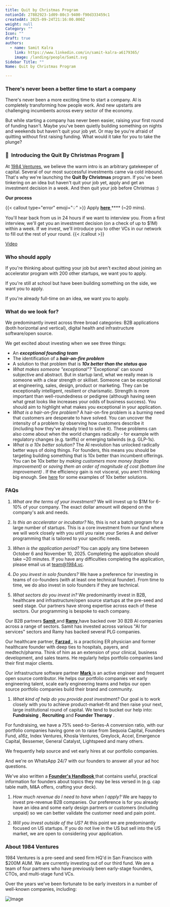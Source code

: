 ```yaml
---
title: Quit by Christmas Program
notionId: 27882923-1d09-80c3-9400-f90d333459c1
createdAt: 2025-09-24T21:16:00.000Z
weight: null
Category: ""
Icon: ""
draft: true
authors:
  - name: Samit Kalra
    link: https://www.linkedin.com/in/samit-kalra-a6179365/
    image: /landing/people/Samit.svg
Sidebar Title: ""
Name: Quit by Christmas Program

---
```




### There's never been a better time to start a company


There's never been a more exciting time to start a company. AI is completely transforming how people work. And new upstarts are challenging incumbents across every sector of the economy.

But while starting a company has never been easier, raising your first round of funding hasn't. Maybe you've been quietly building something on nights and weekends but haven't quit your job yet. Or may be you're afraid of quitting without first raising funding. What would it take for you to take the plunge?

### 🎄  **Introducing the**  **Quit By Christmas**  **Program** 🎄


At [1984 Ventures](/), we believe the warm intro is an arbitrary gatekeeper of capital. Several of our most successful investments came via cold inbound. That's why we're launching the  **Quit By Christmas**  program. If you've been tinkering on an idea but haven't quit your job yet, apply and get an investment decision in a week. And then quit your job before Christmas :) 

 **Our process** 

{{< callout type="error" emoji="💡" >}}
Apply [ **here** ](https://apply.1984.vc/) **** (~20 mins). 

You'll hear back from us in 24 hours if we want to interview you. From a first interview, we'll get you an investment decision (on a check of up to $1M) within a week. If we invest, we'll introduce you to other VCs in our network to fill out the rest of your round. 
{{< /callout >}}


[Video](https://www.loom.com/share/e5030cfed89640988c8f9b947cc1e4d3?sid=6956d63a-e306-42bd-bd22-7d60466938bb)


###  **Who should apply** 


If you're thinking about quitting your job but aren't excited about joining an accelerator program with 200 other startups, we want you to apply.

If you're still at school but have been building something on the side, we want you to apply.

If you're already full-time on an idea, we want you to apply.

###  **What do we look for?** 


We predominantly invest across three broad categories: B2B applications (both horizontal and vertical), digital health and infrastructure software/open source. 

We get excited about investing when we see three things:

- An  ***exceptional founding team*** 
- The identification of a  ***hair-on-fire problem*** 
- A solution to that problem that is  ***10x better than the status quo*** 
-  *What makes someone "exceptional"?* 'Exceptional' can sound subjective and abstract. But in startup land, what we really mean is someone with a clear strength or skillset. Someone can be exceptional at engineering, sales, design, product or marketing. They can be exceptionally intelligent, resilient or charismatic. Strength is more important than well-roundedness or pedigree (although having seen what great looks like increases your odds of business success). You should aim to highlight what makes you exceptional in your application.
-  *What is a hair-on-fire problem?* A hair-on-fire problem is a burning need that customers are desperate to have solved. You can uncover the intensity of a problem by observing how customers describe it (including how they've already tried to solve it). These problems can also come about when the world changes radically - for example with regulatory changes (e.g. tariffs) or emerging tailwinds (e.g. GLP-1s). 
-  *What is a 10x better solution?* The AI revolution has unlocked radically better ways of doing things. For founders, this means you should be targeting building something that is 10x better than incumbent offerings. You can be 10x better by  *making customers more money (topline improvement)*  or  *saving them an order of magnitude of cost (bottom line improvement)* . If the efficiency gain is not visceral, you aren't thinking big enough. See [here](https://samit-kalra.com/blog/how-to-find-a-good-startup-idea) for some examples of 10x better solutions.
###  **FAQs** 


1.  *What are the terms of your investment?* We will invest up to $1M for 6-10% of your company. The exact dollar amount will depend on the company's ask and needs.

1.  *Is this an accelerator or incubator?* No, this is not a batch program for a large number of startups. This is a core investment from our fund where we will work closely with you until you raise your Series A and deliver programming that is tailored to your specific needs.

1.  *When is the application period?* You can apply any time between October 6 and November 10, 2025. Completing the application should take ~20 minutes. If you have any difficulties completing the application, please email us at team@1984.vc. 

1.  *Do you invest in solo founders?* We have a preference for investing in teams of co-founders (with at least one technical founder). From time to time, we do also invest in solo founders if they are technical.

1.  *What sectors do you invest in?* We predominantly invest in B2B, healthcare and infrastructure/open source startups at the pre-seed and seed stage. Our partners have strong expertise across each of these sectors. Our programming is bespoke to each company.

Our B2B partners [ **Samit** ](https://www.linkedin.com/in/samit-kalra-a6179365/) and [ **Ramy** ](https://www.linkedin.com/in/ramyadeeb/) have backed over 30 B2B AI companies across a range of sectors. Samit has invested across various "AI for services" sectors and Ramy has backed several PLG companies.

Our healthcare partner, [ **Farzad** ](https://www.linkedin.com/in/farzadsoleimani/), is a practicing ER physician and former healthcare founder with deep ties to hospitals, payers, and medtech/pharma. Think of him as an extension of your clinical, business development, and sales teams. He regularly helps portfolio companies land their first major clients.

Our infrastructure software partner [ **Mark** ](https://mdp.github.io/) is an active engineer and frequent open source contributor. He helps our portfolio companies vet early engineering talent, scale early engineering teams and helps our open source portfolio companies build their brand and community. 

1.  *What kind of help do you provide post investment?* Our goal is to work closely with you to achieve product-market-fit and then raise your next, large institutional round of capital. We tend to bucket our help into:  **Fundraising** ,  **Recruiting**  and  **Founder Therapy** .

For fundraising, we have a 75% seed-to-Series-A conversion ratio, with our portfolio companies having gone on to raise from Sequoia Capital, Founders Fund, a16z, Index Ventures, Khosla Ventures, Greylock, Accel, Emergence Capital, Bessemer, General Catalyst, Lightspeed and many others.

We frequently help source and vet early hires at our portfolio companies.

And we're on WhatsApp 24/7 with our founders to answer all your ad hoc questions.

We've also written a [ **Founder's Handbook** ](/docs/founders-handbook/) that contains useful, practical information for founders about topics they may be less versed in (e.g. cap table math, M&A offers, crafting your deck).

1.  *How much revenue do I need to have when I apply?* We are happy to invest pre-revenue B2B companies. Our preference is for you already have an idea and some early design partners or customers (including unpaid) so we can better validate the customer need and pain point. 

1.  *Will you invest outside of the US?* At this point we are predominantly focused on US startups. If you do not live in the US but sell into the US market, we are open to considering your application.
###  **About 1984 Ventures** 


1984 Ventures is a pre-seed and seed firm HQ'd in San Francisco with $200M AUM. We are currently investing out of our third fund. We are a team of four partners who have previously been early-stage founders, CTOs, and multi-stage fund VCs.

Over the years we've been fortunate to be early investors in a number of well-known companies, including:

![Image](https://prod-files-secure.s3.us-west-2.amazonaws.com/52e751b5-230f-4649-8c4e-0224e58da4f9/04b4bd06-ed65-4486-b31f-fe52f2f7f7eb/image.png?X-Amz-Algorithm=AWS4-HMAC-SHA256&X-Amz-Content-Sha256=UNSIGNED-PAYLOAD&X-Amz-Credential=ASIAZI2LB4664GFZAJ56%2F20251006%2Fus-west-2%2Fs3%2Faws4_request&X-Amz-Date=20251006T112003Z&X-Amz-Expires=3600&X-Amz-Security-Token=IQoJb3JpZ2luX2VjEPP%2F%2F%2F%2F%2F%2F%2F%2F%2F%2FwEaCXVzLXdlc3QtMiJHMEUCIQDh6Rgt6aH8DCq2MvGvL1d2umNKIZGlu185kEaaDokG3gIgEi%2BPmuzFA25Zyvw9mlfiS2H9N9h9SdjHzCIQ7zQYo6wqiAQIi%2F%2F%2F%2F%2F%2F%2F%2F%2F%2F%2FARAAGgw2Mzc0MjMxODM4MDUiDOupB9IiRljM7m5MNircAyxdZYsBjJ%2FW2lpwe9v%2BypVZfa0TnDz3%2F9gwCO0nFOG0WZdHkgrV%2FX0zw79fdscysKOEf%2B6u%2BIV5iMOS%2BjfW6Ehcm12qBZQQ6FNte9HQETlG9omXTMtfvQeTSqIV5yCBw6f4qerM%2FIlMZP3C0aGG32TL7VxxpyDyHvwpRL1ahTXNn%2BdZUMeJGy2ErxajGOG6k%2F1WAK%2FzuoLEMfPc06AjesSZ1tAJMfXRwb%2FFFkrHLiduickcGggCdQInPJ5c7AtuVga0xnaffJGAnlMjRKkrjaziaU6Q6gsprulQ1Ed1kcQ8e%2BWVuJtOTCdOhEXHSzIjlBeC5q5yGfJJzEuKJg9pK6R27o7Y7J75Y9%2BijxzV6VmOhRjsS%2B6EbAPMCM0ZTolUsYzz3DxUSWSHH2Bq8LaWLgRzaCz9is85CeDlANGSrt%2B59Dv3IchZsUqCbJDdNiM0ryJKCSdq%2BeAdDGDcGY3T%2FZ8jQ4G6qP0HD6IGc8MoD680RwFBZ5lcMixg%2Fs26ogASxIfnDv5VI%2FrIvozw2WJhQdDp7AaVSqOAxuQJVvD6C2l0onvbYyKwiIOAtbmISUhf0VtZ9qVai861%2BDr4b1dxb0fw60Xq%2BfE25PsRx62ZuxYiZO1ySYHR7%2FsH0EWnMJqvjscGOqUBX9Xo3WaHgLKQiUlbi%2BqtD2JrnM%2Fw%2BY8odqK6b%2B6m%2F%2Fo1HpPCwiqvMChbpk4%2BV5O8k9r9RKOB4mI8X4qL1WUYRVZXBHWqXQSb%2FGPVo4U%2Fi84OjCOP%2FPnbkQ%2FFjoDVrOLMasMV7EBfUSKOGAU7DcJCKp4VHmBZw53iHqMzNsTjyNdDWnQ1RPtZeWaqCtV2PLGQLkwPyWokBF4g6jPtY7Di6t066zlu&X-Amz-Signature=6c3fb5f4997579891f5c8023c5513d7bf17ac83dea5f6bb54257e6382e5c5aae&X-Amz-SignedHeaders=host&x-amz-checksum-mode=ENABLED&x-id=GetObject)

